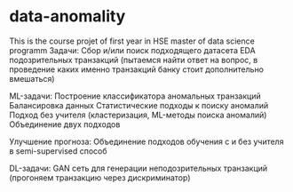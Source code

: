 # data-anomality
This is the course projet of first year in HSE master of data science programm
Задачи:
Сбор и/или поиск подходящего датасета
EDA подозрительных транзакций (пытаемся найти ответ на вопрос, в проведение каких именно транзакций банку стоит дополнительно вмешаться)
 
ML-задачи:
Построение классификатора аномальных транзакций
Балансировка данных
Статистические подходы к поиску аномалий
Подход без учителя (кластеризация, ML-методы поиска аномалий)
Объединение двух подходов
 
Улучшение прогноза:
Объединение подходов обучения с и без учителя в semi-supervised способ
 
DL-задачи:
GAN сеть для генерации неподозрительных транзакций (прогоняем транзакцию через дискриминатор)
